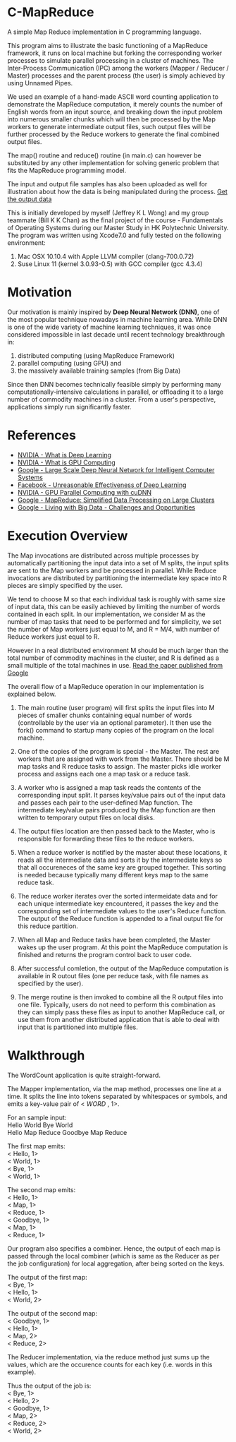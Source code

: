 # C-MapReduce
A simple Map Reduce implementation in C programming language.

This program aims to illustrate the basic functioning of a MapReduce framework, it runs on local machine but forking the corresponding worker processes to simulate parallel processing in a cluster of machines. The Inter-Process Communication (IPC) among the workers (Mapper / Reducer / Master) processes and the parent process (the user) is simply achieved by using Unnamed Pipes.

We used an example of a hand-made ASCII word counting application to demonstrate the MapReduce computation, it merely counts the number of English words from an input source, and breaking down the input problem into numerous smaller chunks which will then be processed by the Map workers to generate intermediate output files, such output files will be further processed by the Reduce workers to generate the final combined output files.

The map() routine and reduce() routine (in main.c) can however be substituted by any other implementation for solving generic problem that fits the MapReduce programming model.

The input and output file samples has also been uploaded as well for illustration about how the data is being manipulated during the process.
[Get the output data](https://drive.google.com/file/d/0BwP5Ki5tO2LsTGhHVlBIYmVBUFk/view?usp=sharing)

This is initially developed by myself (Jeffrey K L Wong) and my group teammate (Bill K K Chan) as the final project of the course - Fundamentals of Operating Systems during our Master Study in HK Polytechnic University. The program was written using Xcode7.0 and fully tested on the following environment:  

1. Mac OSX 10.10.4 with Apple LLVM compiler (clang-700.0.72)
2. Suse Linux 11 (kernel 3.0.93-0.5) with GCC compiler (gcc 4.3.4)  

# Motivation  
Our motivation is mainly inspired by <b>Deep Neural Network (DNN)</b>, one of the most popular technique nowadays in machine learning area. While DNN is one of the wide variety of machine learning techniques, it was once considered impossible in last decade until recent technology breakthrough in:  

1. distributed computing (using MapReduce Framework) 
2. parallel computing (using GPU) and 
3. the massively available training samples (from Big Data)

Since then DNN becomes technically feasible simply by performing many computationally-intensive calculations in parallel, or offloading it to a large number of commodity machines in a cluster. From a user's perspective, applications simply run significantly faster.  
  
# References  
- [NVIDIA - What is Deep Learning](https://developer.nvidia.com/deep-learning)
- [NVIDIA - What is GPU Computing](http://www.nvidia.com/object/what-is-gpu-computing.html#sthash.4u5siGha.dpuf)
- [Google - Large Scale Deep Neural Network for Intelligent Computer Systems](http://research.google.com/people/jeff/BayLearn2015.pdf)
- [Facebook - Unreasonable Effectiveness of Deep Learning](http://on-demand.gputechconf.com/gtc/2014/webinar/gtc-express-convolutional-networks-webinar.pdf)
- [NVIDIA - GPU Parallel Computing with cuDNN](http://devblogs.nvidia.com/parallelforall/accelerate-machine-learning-cudnn-deep-neural-network-library/)
- [Google - MapReduce: Simplified Data Processing on Large Clusters](http://research.google.com/archive/mapreduce-osdi04-slides/index.html)
- [Google - Living with Big Data - Challenges and Opportunities](http://research.google.com/people/jeff/MIT_BigData_Sep2012.pdf)

# Execution Overview
The Map invocations are distributed across multiple processes by automatically partitioning the input data into a set of M splits, the input splits are sent to the Map workers and be processed in parallel. While Reduce invocations are distributed by partitioning the intermediate key space into R pieces are simply specified by the user.

We tend to choose M so that each individual task is roughly with same size of input data, this can be easily achieved by limiting the number of words contained in each split. In our implementation, we consider M as the number of map tasks that need to be performed and for simplicity, we set the number of Map workers just equal to M, and R = M/4, with number of Reduce workers just equal to R.  

However in a real distributed environment M should be much larger than the total number of commodity machines in the cluster, and R is defined as a small multiple of the total machines in use.
[Read the paper published from Google](http://research.google.com/archive/mapreduce-osdi04.pdf)  

The overall flow of a MapReduce operation in our implementation is explained below.  

1. The main routine (user program) will first splits the input files into M pieces of smaller chunks containing equal number of words (controllable by the user via an optional parameter). It then use the fork() command to startup many copies of the program on the local machine.  

2. One of the copies of the program is special - the Master. The rest are workers that are assigned with work from the Master. There should be M map tasks and R reduce tasks to assign. The master picks idle worker process and assigns each one a map task or a reduce task.  

3. A worker who is assigned a map task reads the contents of the corresponding input split. It parses key/value pairs out of the input data and passes each pair to the user-defined Map function. The intermediate key/value pairs produced by the Map function are then written to temporary output files on local disks.  

4. The output files location are then passed back to the Master, who is responsible for forwarding these files to the reduce workers.  

5. When a reduce worker is notified by the master about these locations, it reads all the intermediate data and sorts it by the intermediate keys so that all occureneces of the same key are grouped together. This sorting is needed because typically many different keys map to the same reduce task.  

6. The reduce worker iterates over the sorted intermeidate data and for each unique intermediate key encountered, it passes the key and the corresponding set of intermediate values to the user's Reduce function. The output of the Reduce function is appended to a final output file for this reduce partition.  

7. When all Map and Reduce tasks have been completed, the Master wakes up the user program. At this point the MapReduce computation is finished and returns the program control back to user code.  

8. After successful comletion, the output of the MapReduce computation is available in R outout files (one per reduce task, with file names as specified by the user).   

9. The merge routine is then invoked to combine all the R output files into one file. Typically, users do not need to perform this combination as they can simply pass these files as input to another MapReduce call, or use them from another distributed application that is able to deal with input that is partitioned into multiple files.  


# Walkthrough
The WordCount application is quite straight-forward.

The Mapper implementation, via the map method, processes one line at a time. It splits the line into tokens separated by whitespaces or symbols, and emits a key-value pair of < _WORD_ , 1>.

For an sample input:  
Hello World Bye World  
Hello Map Reduce Goodbye Map Reduce  

The first map emits:  
< Hello, 1>  
< World, 1>  
< Bye, 1>  
< World, 1>   

The second map emits:  
< Hello, 1>  
< Map, 1>  
< Reduce, 1>  
< Goodbye, 1>  
< Map, 1>  
< Reduce, 1>  
  
Our program also specifies a combiner. Hence, the output of each map is passed through the local combiner (which is same as the Reducer as per the job configuration) for local aggregation, after being sorted on the keys.  

The output of the first map:  
< Bye, 1>  
< Hello, 1>  
< World, 2>  
  
The output of the second map:  
< Goodbye, 1>  
< Hello, 1>  
< Map, 2>  
< Reduce, 2>  
  
The Reducer implementation, via the reduce method just sums up the values, which are the occurence counts for each key (i.e. words in this example).
  
Thus the output of the job is:  
< Bye, 1>   
< Hello, 2>  
< Goodbye, 1>  
< Map, 2>  
< Reduce, 2>  
< World, 2>  
  

